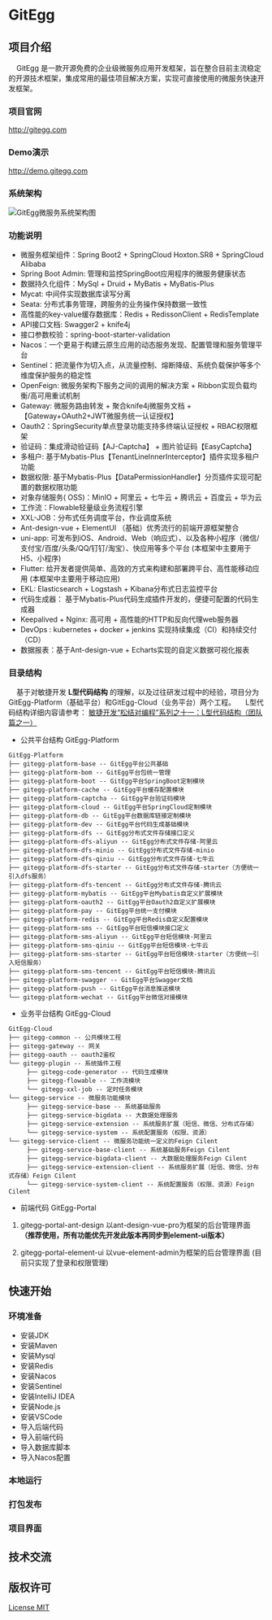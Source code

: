 # GitEgg

## 项目介绍
&nbsp;&nbsp;&nbsp;&nbsp;GitEgg 是一款开源免费的企业级微服务应用开发框架，旨在整合目前主流稳定的开源技术框架，集成常用的最佳项目解决方案，实现可直接使用的微服务快速开发框架。

### 项目官网
http://gitegg.com

### Demo演示
http://demo.gitegg.com

### 系统架构
![GitEgg微服务系统架构图](https://images.gitee.com/uploads/images/2021/0622/222859_8209a5ea_378796.png "GitEgg微服务系统架构图.png")

### 功能说明
* 微服务框架组件：Spring Boot2 + SpringCloud Hoxton.SR8 + SpringCloud Alibaba
* Spring Boot Admin: 管理和监控SpringBoot应用程序的微服务健康状态
* 数据持久化组件：MySql + Druid + MyBatis + MyBatis-Plus
* Mycat: 中间件实现数据库读写分离
* Seata: 分布式事务管理，跨服务的业务操作保持数据一致性
* 高性能的key-value缓存数据库：Redis + RedissonClient + RedisTemplate
* API接口文档:  Swagger2 + knife4j
* 接口参数校验：spring-boot-starter-validation
* Nacos：一个更易于构建云原生应用的动态服务发现、配置管理和服务管理平台
* Sentinel：把流量作为切入点，从流量控制、熔断降级、系统负载保护等多个维度保护服务的稳定性
* OpenFeign:  微服务架构下服务之间的调用的解决方案 + Ribbon实现负载均衡/高可用重试机制
* Gateway:  微服务路由转发 + 聚合knife4j微服务文档 + 【Gateway+OAuth2+JWT微服务统一认证授权】
* Oauth2：SpringSecurity单点登录功能支持多终端认证授权 + RBAC权限框架
* 验证码：集成滑动验证码【AJ-Captcha】 + 图片验证码【EasyCaptcha】
* 多租户:  基于Mybatis-Plus【TenantLineInnerInterceptor】插件实现多租户功能
* 数据权限:  基于Mybatis-Plus【DataPermissionHandler】分页插件实现可配置的数据权限功能
* 对象存储服务( OSS)：MinIO + 阿里云 + 七牛云 + 腾讯云 + 百度云 + 华为云
* 工作流：Flowable轻量级业务流程引擎
* XXL-JOB：分布式任务调度平台，作业调度系统
* Ant-design-vue + ElementUI （基础）优秀流行的前端开源框架整合
* uni-app: 可发布到iOS、Android、Web（响应式）、以及各种小程序（微信/支付宝/百度/头条/QQ/钉钉/淘宝）、快应用等多个平台 (本框架中主要用于H5、小程序)
* Flutter:  给开发者提供简单、高效的方式来构建和部署跨平台、高性能移动应用 (本框架中主要用于移动应用)
* EKL:  Elasticsearch + Logstash + Kibana分布式日志监控平台
* 代码生成器： 基于Mybatis-Plus代码生成插件开发的，便捷可配置的代码生成器
* Keepalived + Nginx: 高可用 + 高性能的HTTP和反向代理web服务器
* DevOps : kubernetes + docker + jenkins 实现持续集成（CI）和持续交付（CD）
* 数据报表：基于Ant-design-vue + Echarts实现的自定义数据可视化报表

### 目录结构

&nbsp;&nbsp;&nbsp;&nbsp;基于对敏捷开发 **L型代码结构** 的理解，以及过往研发过程中的经验，项目分为GitEgg-Platform（基础平台）和GitEgg-Cloud（业务平台）两个工程。
&nbsp;&nbsp;&nbsp;&nbsp;L型代码结构详细内容请参考： [敏捷开发“松结对编程”系列之十一：L型代码结构（团队篇之一）](https://blog.csdn.net/lancees/article/details/7914738)

* 公共平台结构 GitEgg-Platform
```
GitEgg-Platform
├── gitegg-platform-base -- GitEgg平台公共基础
├── gitegg-platform-bom -- GitEgg平台包统一管理
├── gitegg-platform-boot -- GitEgg平台SpringBoot定制模块
├── gitegg-platform-cache -- GitEgg平台缓存配置模块
├── gitegg-platform-captcha -- GitEgg平台验证码模块
├── gitegg-platform-cloud -- GitEgg平台SpringCloud定制模块
├── gitegg-platform-db -- GitEgg平台数据库链接定制模块
├── gitegg-platform-dev -- GitEgg平台代码生成基础模块
├── gitegg-platform-dfs -- GitEgg分布式文件存储接口定义
├── gitegg-platform-dfs-aliyun -- GitEgg分布式文件存储-阿里云
├── gitegg-platform-dfs-minio -- GitEgg分布式文件存储-minio
├── gitegg-platform-dfs-qiniu -- GitEgg分布式文件存储-七牛云
├── gitegg-platform-dfs-starter -- GitEgg分布式文件存储-starter（方便统一引入dfs服务）
├── gitegg-platform-dfs-tencent -- GitEgg分布式文件存储-腾讯云
├── gitegg-platform-mybatis -- GitEgg平台Mybatis自定义扩展模块
├── gitegg-platform-oauth2 -- GitEgg平台Oauth2自定义扩展模块
├── gitegg-platform-pay -- GitEgg平台统一支付模块
├── gitegg-platform-redis -- GitEgg平台Redis自定义配置模块
├── gitegg-platform-sms -- GitEgg平台短信模块接口定义
├── gitegg-platform-sms-aliyun -- GitEgg平台短信模块-阿里云
├── gitegg-platform-sms-qiniu -- GitEgg平台短信模块-七牛云
├── gitegg-platform-sms-starter -- GitEgg平台短信模块-starter（方便统一引入短信服务）
├── gitegg-platform-sms-tencent -- GitEgg平台短信模块-腾讯云
├── gitegg-platform-swagger -- GitEgg平台Swagger文档
├── gitegg-platform-push -- GitEgg平台消息推送模块
└── gitegg-platform-wechat -- GitEgg平台微信对接模块
```
* 业务平台结构 GitEgg-Cloud
```
GitEgg-Cloud
├── gitegg-common -- 公共模块工程
├── gitegg-gateway -- 网关
├── gitegg-oauth -- oauth2鉴权
└── gitegg-plugin -- 系统插件工程
     ├── gitegg-code-generator -- 代码生成模块
     ├── gitegg-flowable -- 工作流模块
     └── gitegg-xxl-job -- 定时任务模块
└── gitegg-service -- 微服务功能模块
     ├── gitegg-service-base -- 系统基础服务
     ├── gitegg-service-bigdata -- 大数据处理服务
     ├── gitegg-service-extension -- 系统服务扩展（短信、微信、分布式存储）
     └── gitegg-service-system -- 系统配置服务（权限、资源）
└── gitegg-service-client -- 微服务功能统一定义的Feign Cilent
     ├── gitegg-service-base-client -- 系统基础服务Feign Cilent
     ├── gitegg-service-bigdata-client -- 大数据处理服务Feign Cilent
     ├── gitegg-service-extension-client -- 系统服务扩展（短信、微信、分布式存储）Feign Cilent
     └── gitegg-service-system-client -- 系统配置服务（权限、资源）Feign Cilent
```
* 前端代码 GitEgg-Portal

1. gitegg-portal-ant-design 以ant-design-vue-pro为框架的后台管理界面 **（推荐使用，所有功能优先开发此版本再同步到element-ui版本）**

2. gitegg-portal-element-ui  以vue-element-admin为框架的后台管理界面 (目前只实现了登录和权限管理)

## 快速开始

### 环境准备

* 安装JDK
* 安装Maven
* 安装Mysql
* 安装Redis
* 安装Nacos
* 安装Sentinel
* 安装IntelliJ IDEA
* 安装Node.js
* 安装VSCode
* 导入后端代码
* 导入前端代码
* 导入数据库脚本
* 导入Nacos配置

### 本地运行

### 打包发布

### 项目界面

## 技术交流

## 版权许可

[License MIT](LICENSE)
